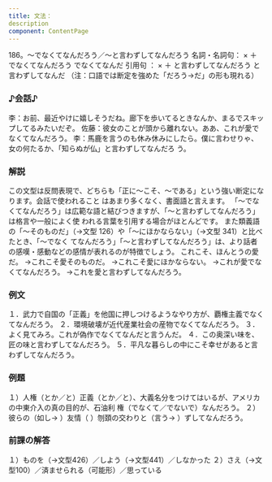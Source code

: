 ```yaml
---
title: 文法：
description
component: ContentPage
---
```



186。～でなくてなんだろう／～と言わずしてなんだろう
名詞・名詞句： × ＋ でなくてなんだろう でなくてなんだ
引用句 ： × ＋ と言わずしてなんだろう と言わずしてなんだ
（注：口語では断定を強めた「だろう→だ」の形も現れる）
### ♪会話♪
李：お前、最近やけに嬉しそうだね。廊下を歩いてるときなんか、まるでスキップしてるみたいだぞ。 佐藤：彼女のことが頭から離れない。ああ、これが愛でなくてなんだろう。
李：馬鹿を言うのも休み休みにしたら。僕に言わせりゃ、女の何たるか、「知らぬが仏」と言わずしてなんだろ う。
### 解説
この文型は反問表現で、どちらも「正に～こそ、～である」という強い断定になります。会話で使われること はあまり多くなく、書面語と言えます。 「～でなくてなんだろう」は広範な語と結びつきますが、「～と言わずしてなんだろう」は格言や一般によく使 われる言葉を引用する場合がほとんどです。
また類義語の「～そのものだ」（→文型 126）や「～にほかならない」（→文型 341）と比べたとき、「～でなく てなんだろう」「～と言わずしてなんだろう」は、より話者の感嘆・感動などの感情が表れるのが特徴でしょう。
これこそ、ほんとうの愛だ。
→これこそ愛そのものだ。
→これこそ愛にほかならない。
→これが愛でなくてなんだろう。
→これを愛と言わずしてなんだろう。
### 例文
１．武力で自国の「正義」を他国に押しつけるようなやり方が、覇権主義でなくてなんだろう。
２．環境破壊が近代産業社会の産物でなくてなんだろう。
３．よく見てみろ。これが偽作でなくてなんだと言うんだ。
４．この奥深い味を、匠の味と言わずしてなんだろう。
５．平凡な暮らしの中にこそ幸せがあると言わずしてなんだろう。
### 例題
１）人権（とか／と）正義（とか／と）、大義名分をつけてはいるが、アメリカの中東介入の真の目的が、石油利 権（でなくて／でないで）なんだろう。
２）彼らの（如し→ ）友情（ ）刎頚の交わりと（言う→ ）ずしてなんだろう。
### 前課の解答
１）ものを（→文型426）／しよう（→文型441）／しなかった
２）さえ（→文型100）／済ませられる（可能形）／思っている
